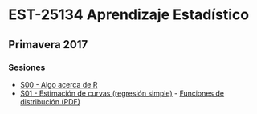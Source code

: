 # EST-25134 Aprendizaje Estadístico

## Primavera 2017

### Sesiones

* <a href='https://github.com/jcmartinezovando/est25134_2017a/blob/master/sesiones/sesion_00.Rmd'>S00 - Algo acerca de R</a>
* <a href='https://github.com/jcmartinezovando/est25134_2017a/blob/master/sesiones/sesion_01.Rmd'>S01 - Estimación de curvas (regresión simple)</a> - <a href="https://github.com/jcmartinezovando/est25134_2017a/blob/master/sesiones/sesion_01_prop.pdf">Funciones de distribución (PDF)</a>


